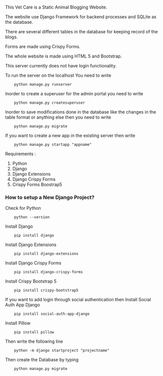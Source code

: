 This Vet Care is a Static Animal Blogging Website. 

The website use Django Framework for backend processes and SQLite as the database.

There are several different tables in the database for keeping record of the blogs.

Forms are made using Crispy Forms. 

The whole website is made using HTML 5 and Bootstrap.

This server currently does not have login functionality.

To run the server on the localhost You need to write 
```
    python manage.py runserver
```

Inorder to create a superuser for the admin portal you need to write
```
    python manage.py createsuperuser
```

Inorder to save modifications done in the database like the changes in the table format or anything else then you need to write
```
    python manage.py migrate
```

If you want to create a new app in the existing server then write
```
    python manage.py startapp "appname"
```

Requirements :

1) Python
2) Django
3) Django Extensions
4) Django Crispy Forms
5) Crispy Forms Boostrap5

### How to setup a New Django Project?


Check for Python
```
    python --version
```

Install Django
```
    pip install django
```

Install Django Extensions
```
    pip install django-extensions
```

Install Django Crispy Forms
```
    pip install django-crispy-forms
```

Install Crispy Bootstrap 5
```
    pip install crispy-bootstrap5
```

If you want to add login through social authentication then
Install Social Auth App Django
```
    pip install social-auth-app-django
```

Install Pillow
```
    pip install pillow
```

Then write the following line
```
    python -m django startproject "projectname"
```

Then create the Database by typing
```
    python manage.py migrate
```